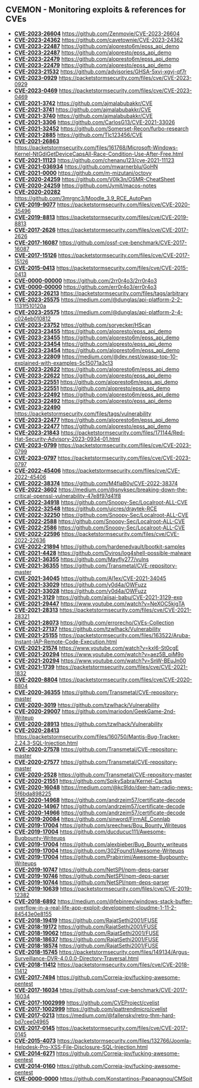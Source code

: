 ## CVEMON - Monitoring exploits & references for CVEs
- **[CVE-2023-26604](https://in.scanfactory.io/cvemon/CVE-2023-26604.html)** https://github.com/Zenmovie/CVE-2023-26604
- **[CVE-2023-24362](https://in.scanfactory.io/cvemon/CVE-2023-24362.html)** https://github.com/cavetownie/CVE-2023-24362
- **[CVE-2023-22487](https://in.scanfactory.io/cvemon/CVE-2023-22487.html)** https://github.com/alopresto6m/epss_api_demo
- **[CVE-2023-22487](https://in.scanfactory.io/cvemon/CVE-2023-22487.html)** https://github.com/alopresto/epss_api_demo
- **[CVE-2023-22479](https://in.scanfactory.io/cvemon/CVE-2023-22479.html)** https://github.com/alopresto6m/epss_api_demo
- **[CVE-2023-22479](https://in.scanfactory.io/cvemon/CVE-2023-22479.html)** https://github.com/alopresto/epss_api_demo
- **[CVE-2023-21532](https://in.scanfactory.io/cvemon/CVE-2023-21532.html)** https://github.com/advisories/GHSA-5xvj-xgvj-qf7r
- **[CVE-2023-0929](https://in.scanfactory.io/cvemon/CVE-2023-0929.html)** https://packetstormsecurity.com/files/cve/CVE-2023-0929
- **[CVE-2023-0469](https://in.scanfactory.io/cvemon/CVE-2023-0469.html)** https://packetstormsecurity.com/files/cve/CVE-2023-0469
- **[CVE-2021-3742](https://in.scanfactory.io/cvemon/CVE-2021-3742.html)** https://github.com/ajmalabubakkr/CVE
- **[CVE-2021-3741](https://in.scanfactory.io/cvemon/CVE-2021-3741.html)** https://github.com/ajmalabubakkr/CVE
- **[CVE-2021-3740](https://in.scanfactory.io/cvemon/CVE-2021-3740.html)** https://github.com/ajmalabubakkr/CVE
- **[CVE-2021-3306](https://in.scanfactory.io/cvemon/CVE-2021-3306.html)** https://github.com/CarlosG13/CVE-2021-33026
- **[CVE-2021-32452](https://in.scanfactory.io/cvemon/CVE-2021-32452.html)** https://github.com/Somerset-Recon/furbo-research
- **[CVE-2021-2885](https://in.scanfactory.io/cvemon/CVE-2021-2885.html)** https://github.com/Tlc123456/CVE
- **[CVE-2021-26863](https://in.scanfactory.io/cvemon/CVE-2021-26863.html)** https://packetstormsecurity.com/files/161768/Microsoft-Windows-Kernel-NtGdiGetDeviceCapsAll-Race-Condition-Use-After-Free.html
- **[CVE-2021-11123](https://in.scanfactory.io/cvemon/CVE-2021-11123.html)** https://github.com/chenanu123/cve-2021-11123
- **[CVE-2021-036934](https://in.scanfactory.io/cvemon/CVE-2021-036934.html)** https://github.com/mwarnerblu/GoHN
- **[CVE-2021-0000](https://in.scanfactory.io/cvemon/CVE-2021-0000.html)** https://github.com/m-mizutani/octovy
- **[CVE-2020-24259](https://in.scanfactory.io/cvemon/CVE-2020-24259.html)** https://github.com/V0lk3n/OSMR-CheatSheet
- **[CVE-2020-24259](https://in.scanfactory.io/cvemon/CVE-2020-24259.html)** https://github.com/Jymit/macos-notes
- **[CVE-2020-20282](https://in.scanfactory.io/cvemon/CVE-2020-20282.html)** https://github.com/3mrgnc3/Moodle_3.9_RCE_AutoPwn
- **[CVE-2019-9077](https://in.scanfactory.io/cvemon/CVE-2019-9077.html)** https://packetstormsecurity.com/files/cve/CVE-2020-35496
- **[CVE-2019-8813](https://in.scanfactory.io/cvemon/CVE-2019-8813.html)** https://packetstormsecurity.com/files/cve/CVE-2019-8813
- **[CVE-2017-2626](https://in.scanfactory.io/cvemon/CVE-2017-2626.html)** https://packetstormsecurity.com/files/cve/CVE-2017-2626
- **[CVE-2017-16087](https://in.scanfactory.io/cvemon/CVE-2017-16087.html)** https://github.com/ossf-cve-benchmark/CVE-2017-16087
- **[CVE-2017-15126](https://in.scanfactory.io/cvemon/CVE-2017-15126.html)** https://packetstormsecurity.com/files/cve/CVE-2017-15126
- **[CVE-2015-0413](https://in.scanfactory.io/cvemon/CVE-2015-0413.html)** https://packetstormsecurity.com/files/cve/CVE-2015-0413
- **[CVE-0000-00000](https://in.scanfactory.io/cvemon/CVE-0000-00000.html)** https://github.com/2rr0r4o3/2rr0r4o3
- **[CVE-0000-00000](https://in.scanfactory.io/cvemon/CVE-0000-00000.html)** https://github.com/err0r4o3/err0r4o3
- **[CVE-2023-26213](https://in.scanfactory.io/cvemon/CVE-2023-26213.html)** https://packetstormsecurity.com/files/tags/arbitrary
- **[CVE-2023-25575](https://in.scanfactory.io/cvemon/CVE-2023-25575.html)** https://medium.com/@dunglas/api-platform-2-2-1131f510120a
- **[CVE-2023-25575](https://in.scanfactory.io/cvemon/CVE-2023-25575.html)** https://medium.com/@dunglas/api-platform-2-4-c024eb010812
- **[CVE-2023-23752](https://in.scanfactory.io/cvemon/CVE-2023-23752.html)** https://github.com/soryecker/HScan
- **[CVE-2023-23455](https://in.scanfactory.io/cvemon/CVE-2023-23455.html)** https://github.com/alopresto/epss_api_demo
- **[CVE-2023-23455](https://in.scanfactory.io/cvemon/CVE-2023-23455.html)** https://github.com/alopresto6m/epss_api_demo
- **[CVE-2023-23454](https://in.scanfactory.io/cvemon/CVE-2023-23454.html)** https://github.com/alopresto/epss_api_demo
- **[CVE-2023-23454](https://in.scanfactory.io/cvemon/CVE-2023-23454.html)** https://github.com/alopresto6m/epss_api_demo
- **[CVE-2023-22809](https://in.scanfactory.io/cvemon/CVE-2023-22809.html)** https://medium.com/@dev.nest/owasp-top-10-explained-with-examples-5c15071a3c13
- **[CVE-2023-22622](https://in.scanfactory.io/cvemon/CVE-2023-22622.html)** https://github.com/alopresto6m/epss_api_demo
- **[CVE-2023-22622](https://in.scanfactory.io/cvemon/CVE-2023-22622.html)** https://github.com/alopresto/epss_api_demo
- **[CVE-2023-22551](https://in.scanfactory.io/cvemon/CVE-2023-22551.html)** https://github.com/alopresto6m/epss_api_demo
- **[CVE-2023-22551](https://in.scanfactory.io/cvemon/CVE-2023-22551.html)** https://github.com/alopresto/epss_api_demo
- **[CVE-2023-22492](https://in.scanfactory.io/cvemon/CVE-2023-22492.html)** https://github.com/alopresto6m/epss_api_demo
- **[CVE-2023-22492](https://in.scanfactory.io/cvemon/CVE-2023-22492.html)** https://github.com/alopresto/epss_api_demo
- **[CVE-2023-22490](https://in.scanfactory.io/cvemon/CVE-2023-22490.html)** https://packetstormsecurity.com/files/tags/vulnerability
- **[CVE-2023-22477](https://in.scanfactory.io/cvemon/CVE-2023-22477.html)** https://github.com/alopresto6m/epss_api_demo
- **[CVE-2023-22477](https://in.scanfactory.io/cvemon/CVE-2023-22477.html)** https://github.com/alopresto/epss_api_demo
- **[CVE-2023-21843](https://in.scanfactory.io/cvemon/CVE-2023-21843.html)** https://packetstormsecurity.com/files/171144/Red-Hat-Security-Advisory-2023-0934-01.html
- **[CVE-2023-0799](https://in.scanfactory.io/cvemon/CVE-2023-0799.html)** https://packetstormsecurity.com/files/cve/CVE-2023-0799
- **[CVE-2023-0797](https://in.scanfactory.io/cvemon/CVE-2023-0797.html)** https://packetstormsecurity.com/files/cve/CVE-2023-0797
- **[CVE-2022-45406](https://in.scanfactory.io/cvemon/CVE-2022-45406.html)** https://packetstormsecurity.com/files/cve/CVE-2022-45406
- **[CVE-2022-38374](https://in.scanfactory.io/cvemon/CVE-2022-38374.html)** https://github.com/M4fiaB0y/CVE-2022-38374
- **[CVE-2022-3602](https://in.scanfactory.io/cvemon/CVE-2022-3602.html)** https://medium.com/@snyksec/breaking-down-the-critical-openssl-vulnerability-47e8f97d41f8
- **[CVE-2022-34918](https://in.scanfactory.io/cvemon/CVE-2022-34918.html)** https://github.com/Snoopy-Sec/Localroot-ALL-CVE
- **[CVE-2022-32548](https://in.scanfactory.io/cvemon/CVE-2022-32548.html)** https://github.com/uicres/draytek-RCE
- **[CVE-2022-32250](https://in.scanfactory.io/cvemon/CVE-2022-32250.html)** https://github.com/Snoopy-Sec/Localroot-ALL-CVE
- **[CVE-2022-2588](https://in.scanfactory.io/cvemon/CVE-2022-2588.html)** https://github.com/Snoopy-Sec/Localroot-ALL-CVE
- **[CVE-2022-2586](https://in.scanfactory.io/cvemon/CVE-2022-2586.html)** https://github.com/Snoopy-Sec/Localroot-ALL-CVE
- **[CVE-2022-22596](https://in.scanfactory.io/cvemon/CVE-2022-22596.html)** https://packetstormsecurity.com/files/cve/CVE-2022-22636
- **[CVE-2022-21894](https://in.scanfactory.io/cvemon/CVE-2022-21894.html)** https://github.com/hardenedvault/bootkit-samples
- **[CVE-2021-4428](https://in.scanfactory.io/cvemon/CVE-2021-4428.html)** https://github.com/Dviros/log4shell-possible-malware
- **[CVE-2021-36355](https://in.scanfactory.io/cvemon/CVE-2021-36355.html)** https://github.com/Mayfly277/vulns
- **[CVE-2021-36355](https://in.scanfactory.io/cvemon/CVE-2021-36355.html)** https://github.com/Transmetal/CVE-repository-master
- **[CVE-2021-34045](https://in.scanfactory.io/cvemon/CVE-2021-34045.html)** https://github.com/Al1ex/CVE-2021-34045
- **[CVE-2021-33029](https://in.scanfactory.io/cvemon/CVE-2021-33029.html)** https://github.com/y0d4a/OWFuzz
- **[CVE-2021-33028](https://in.scanfactory.io/cvemon/CVE-2021-33028.html)** https://github.com/y0d4a/OWFuzz
- **[CVE-2021-3129](https://in.scanfactory.io/cvemon/CVE-2021-3129.html)** https://github.com/ajisai-babu/CVE-2021-3129-exp
- **[CVE-2021-29447](https://in.scanfactory.io/cvemon/CVE-2021-29447.html)** https://www.youtube.com/watch?v=NeXOC5kigTA
- **[CVE-2021-28313](https://in.scanfactory.io/cvemon/CVE-2021-28313.html)** https://packetstormsecurity.com/files/cve/CVE-2021-28321
- **[CVE-2021-28073](https://in.scanfactory.io/cvemon/CVE-2021-28073.html)** https://github.com/errorecho/CVEs-Collection
- **[CVE-2021-27137](https://in.scanfactory.io/cvemon/CVE-2021-27137.html)** https://github.com/tzwlhack/Vulnerability
- **[CVE-2021-25155](https://in.scanfactory.io/cvemon/CVE-2021-25155.html)** https://packetstormsecurity.com/files/163522/Aruba-Instant-IAP-Remote-Code-Execution.html
- **[CVE-2021-21574](https://in.scanfactory.io/cvemon/CVE-2021-21574.html)** https://www.youtube.com/watch?v=kxl6-St0cgE
- **[CVE-2021-20294](https://in.scanfactory.io/cvemon/CVE-2021-20294.html)** https://www.youtube.com/watch?v=aez5B_piM9o
- **[CVE-2021-20294](https://in.scanfactory.io/cvemon/CVE-2021-20294.html)** https://www.youtube.com/watch?v=SnW-BEuJn00
- **[CVE-2021-1739](https://in.scanfactory.io/cvemon/CVE-2021-1739.html)** https://packetstormsecurity.com/files/cve/CVE-2021-1832
- **[CVE-2020-8804](https://in.scanfactory.io/cvemon/CVE-2020-8804.html)** https://packetstormsecurity.com/files/cve/CVE-2020-8804
- **[CVE-2020-36355](https://in.scanfactory.io/cvemon/CVE-2020-36355.html)** https://github.com/Transmetal/CVE-repository-master
- **[CVE-2020-3019](https://in.scanfactory.io/cvemon/CVE-2020-3019.html)** https://github.com/tzwlhack/Vulnerability
- **[CVE-2020-29007](https://in.scanfactory.io/cvemon/CVE-2020-29007.html)** https://github.com/mariodon/GeekGame-2nd-Writeup
- **[CVE-2020-28913](https://in.scanfactory.io/cvemon/CVE-2020-28913.html)** https://github.com/tzwlhack/Vulnerability
- **[CVE-2020-28413](https://in.scanfactory.io/cvemon/CVE-2020-28413.html)** https://packetstormsecurity.com/files/160750/Mantis-Bug-Tracker-2.24.3-SQL-Injection.html
- **[CVE-2020-27578](https://in.scanfactory.io/cvemon/CVE-2020-27578.html)** https://github.com/Transmetal/CVE-repository-master
- **[CVE-2020-27577](https://in.scanfactory.io/cvemon/CVE-2020-27577.html)** https://github.com/Transmetal/CVE-repository-master
- **[CVE-2020-2528](https://in.scanfactory.io/cvemon/CVE-2020-2528.html)** https://github.com/Transmetal/CVE-repository-master
- **[CVE-2020-21551](https://in.scanfactory.io/cvemon/CVE-2020-21551.html)** https://github.com/SpikySabra/Kernel-Cactus
- **[CVE-2020-16048](https://in.scanfactory.io/cvemon/CVE-2020-16048.html)** https://medium.com/@kc9ldo/dxer-ham-radio-news-5f6bda898225
- **[CVE-2020-14968](https://in.scanfactory.io/cvemon/CVE-2020-14968.html)** https://github.com/andrzejm57/certificate-decode
- **[CVE-2020-14967](https://in.scanfactory.io/cvemon/CVE-2020-14967.html)** https://github.com/andrzejm57/certificate-decode
- **[CVE-2020-14966](https://in.scanfactory.io/cvemon/CVE-2020-14966.html)** https://github.com/andrzejm57/certificate-decode
- **[CVE-2019-20084](https://in.scanfactory.io/cvemon/CVE-2019-20084.html)** https://github.com/sinword/FirmAE_Connlab
- **[CVE-2019-17004](https://in.scanfactory.io/cvemon/CVE-2019-17004.html)** https://github.com/sreechws/Bou_Bounty_Writeups
- **[CVE-2019-17004](https://in.scanfactory.io/cvemon/CVE-2019-17004.html)** https://github.com/ducducuc111/Awesome-Bugbounty-Writeups
- **[CVE-2019-17004](https://in.scanfactory.io/cvemon/CVE-2019-17004.html)** https://github.com/alexbieber/Bug_Bounty_writeups
- **[CVE-2019-17004](https://in.scanfactory.io/cvemon/CVE-2019-17004.html)** https://github.com/302Found1/Awesome-Writeups
- **[CVE-2019-17004](https://in.scanfactory.io/cvemon/CVE-2019-17004.html)** https://github.com/Prabirrimi/Awesome-Bugbounty-Writeups
- **[CVE-2019-10747](https://in.scanfactory.io/cvemon/CVE-2019-10747.html)** https://github.com/NetSPI/npm-deps-parser
- **[CVE-2019-10746](https://in.scanfactory.io/cvemon/CVE-2019-10746.html)** https://github.com/NetSPI/npm-deps-parser
- **[CVE-2019-10744](https://in.scanfactory.io/cvemon/CVE-2019-10744.html)** https://github.com/NetSPI/npm-deps-parser
- **[CVE-2019-10639](https://in.scanfactory.io/cvemon/CVE-2019-10639.html)** https://packetstormsecurity.com/files/cve/CVE-2019-12382
- **[CVE-2018-6892](https://in.scanfactory.io/cvemon/CVE-2018-6892.html)** https://medium.com/@febinrev/windows-stack-buffer-overflow-in-a-real-life-app-exploit-development-cloudme-1-11-2-84543e0e8155
- **[CVE-2018-19419](https://in.scanfactory.io/cvemon/CVE-2018-19419.html)** https://github.com/RajatSethi2001/FUSE
- **[CVE-2018-19172](https://in.scanfactory.io/cvemon/CVE-2018-19172.html)** https://github.com/RajatSethi2001/FUSE
- **[CVE-2018-19062](https://in.scanfactory.io/cvemon/CVE-2018-19062.html)** https://github.com/RajatSethi2001/FUSE
- **[CVE-2018-18637](https://in.scanfactory.io/cvemon/CVE-2018-18637.html)** https://github.com/RajatSethi2001/FUSE
- **[CVE-2018-18574](https://in.scanfactory.io/cvemon/CVE-2018-18574.html)** https://github.com/RajatSethi2001/FUSE
- **[CVE-2018-15745](https://in.scanfactory.io/cvemon/CVE-2018-15745.html)** https://packetstormsecurity.com/files/149134/Argus-Surveillance-DVR-4.0.0.0-Directory-Traversal.html
- **[CVE-2018-11412](https://in.scanfactory.io/cvemon/CVE-2018-11412.html)** https://packetstormsecurity.com/files/cve/CVE-2018-11412
- **[CVE-2017-7494](https://in.scanfactory.io/cvemon/CVE-2017-7494.html)** https://github.com/Correia-jpv/fucking-awesome-pentest
- **[CVE-2017-16034](https://in.scanfactory.io/cvemon/CVE-2017-16034.html)** https://github.com/ossf-cve-benchmark/CVE-2017-16034
- **[CVE-2017-1002999](https://in.scanfactory.io/cvemon/CVE-2017-1002999.html)** https://github.com/CVEProject/cvelist
- **[CVE-2017-1002999](https://in.scanfactory.io/cvemon/CVE-2017-1002999.html)** https://github.com/jpattrendmicro/cvelist
- **[CVE-2017-0213](https://in.scanfactory.io/cvemon/CVE-2017-0213.html)** https://medium.com/@fallensky/retro-thm-hard-bd7cee04965
- **[CVE-2017-0145](https://in.scanfactory.io/cvemon/CVE-2017-0145.html)** https://packetstormsecurity.com/files/cve/CVE-2017-0145
- **[CVE-2015-4073](https://in.scanfactory.io/cvemon/CVE-2015-4073.html)** https://packetstormsecurity.com/files/132766/Joomla-Helpdesk-Pro-XSS-File-Disclosure-SQL-Injection.html
- **[CVE-2014-6271](https://in.scanfactory.io/cvemon/CVE-2014-6271.html)** https://github.com/Correia-jpv/fucking-awesome-pentest
- **[CVE-2014-0160](https://in.scanfactory.io/cvemon/CVE-2014-0160.html)** https://github.com/Correia-jpv/fucking-awesome-pentest
- **[CVE-0000-0000](https://in.scanfactory.io/cvemon/CVE-0000-0000.html)** https://github.com/Konstantinos-Papanagnou/CMSpit
